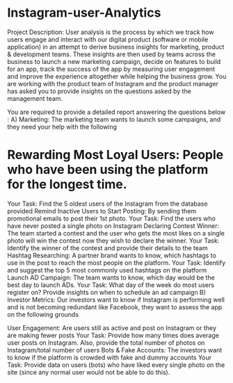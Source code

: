 # Instagram-user-Analytics
Project Description:
User analysis is the process by which we track how users engage and interact with our digital product (software or mobile application) in an attempt to derive business insights for marketing, product & development teams.
These insights are then used by teams across the business to launch a new marketing campaign, decide on features to build for an app, track the success of the app by measuring user engagement and improve the experience altogether while helping the business grow.
You are working with the product team of Instagram and the product manager has asked you to provide insights on the questions asked by the management team.

You are required to provide a detailed report answering the questions below :
A) Marketing: The marketing team wants to launch some campaigns, and they need your help with the following

# Rewarding Most Loyal Users: People who have been using the platform for the longest time.
Your Task: Find the 5 oldest users of the Instagram from the database provided
Remind Inactive Users to Start Posting: By sending them promotional emails to post their 1st photo.
Your Task: Find the users who have never posted a single photo on Instagram
Declaring Contest Winner: The team started a contest and the user who gets the most likes on a single photo will win the contest now they wish to declare the winner.
Your Task: Identify the winner of the contest and provide their details to the team
Hashtag Researching: A partner brand wants to know, which hashtags to use in the post to reach the most people on the platform.
Your Task: Identify and suggest the top 5 most commonly used hashtags on the platform
Launch AD Campaign: The team wants to know, which day would be the best day to launch ADs.
Your Task: What day of the week do most users register on? Provide insights on when to schedule an ad campaign
B) Investor Metrics: Our investors want to know if Instagram is performing well and is not becoming redundant like Facebook, they want to assess the app on the following grounds

User Engagement: Are users still as active and post on Instagram or they are making fewer posts
Your Task: Provide how many times does average user posts on Instagram. Also, provide the total number of photos on Instagram/total number of users
Bots & Fake Accounts: The investors want to know if the platform is crowded with fake and dummy accounts
Your Task: Provide data on users (bots) who have liked every single photo on the site (since any normal user would not be able to do this).
